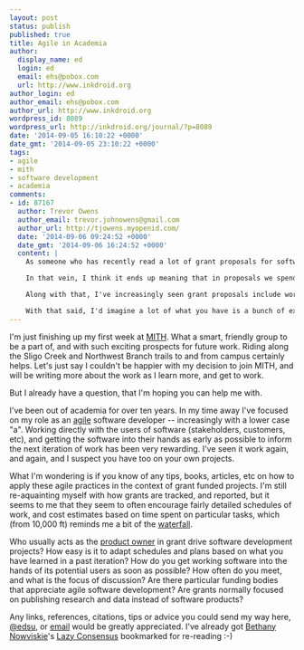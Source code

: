 ```yaml
---
layout: post
status: publish
published: true
title: Agile in Academia
author:
  display_name: ed
  login: ed
  email: ehs@pobox.com
  url: http://www.inkdroid.org
author_login: ed
author_email: ehs@pobox.com
author_url: http://www.inkdroid.org
wordpress_id: 8089
wordpress_url: http://inkdroid.org/journal/?p=8089
date: '2014-09-05 16:10:22 +0000'
date_gmt: '2014-09-05 23:10:22 +0000'
tags:
- agile
- mith
- software development
- academia
comments:
- id: 87167
  author: Trevor Owens
  author_email: trevor.johnowens@gmail.com
  author_url: http://tjowens.myopenid.com/
  date: '2014-09-06 09:24:52 +0000'
  date_gmt: '2014-09-06 16:24:52 +0000'
  content: |
    As someone who has recently read a lot of grant proposals for software projects I'd stress that I think there is an increasing understanding and desire even for people to move away from very detailed requirements docs and do more agile work.

    In that vein, I think it ends up meaning that in proposals we spend a lot more of our time describing 1) the big picture idea of what problem the software is going to solve 2) the initial decisions for what environments and platforms we are going to use and 3) the users we are going to work with.

    Along with that, I've increasingly seen grant proposals include workplans that have things like "Make paper prototype" followed by "do user testing" followed by a whole series of iterations with rounds of user feedback. So there are some good ways to go about describing that in a proposal.

    With that said, I'd imagine a lot of what you have is a bunch of existing projects. Things that have workplans and timelines etc. In that vein, I think it's worth stressing that, in general, when someone get's the money for a grant the workplan in there is really just a good faith effort at convincing the funder that you know what you are doing. It is not a contract to be followed to the letter. Ultimately, the grant winner really needs to have something to show for themselves at the end of the grant. So the only real timeline is the day the money needs to be spent by. Thus, when I have seen folks do this work well, it often involves a lot of pivoting to different tactics and approaches as they go while just keeping in mind that in the end there is a date that you need to have something to show for yourself.
---
```

<p>I'm just finishing up my first week at <a href="http://mith.umd.edu">MITH</a>. What a smart, friendly group to be a part of, and with such exciting prospects for future work. Riding along the Sligo Creek and Northwest Branch trails to and from campus certainly helps. Let's just say I couldn't be happier with my decision to join MITH, and will be writing more about the work as I learn more, and get to work.</p>
<p>But I already have a question, that I'm hoping you can help me with.</p>
<p>I've been out of academia for over ten years. In my time away I've focused on my role as an <a href="http://agilemanifesto.org/">agile</a> software developer -- increasingly with a lower case "a". Working directly with the users of software (stakeholders, customers, etc), and getting the software into their hands as early as possible to inform the next iteration of work has been very rewarding. I've seen it work again, and again, and I suspect you have too on your own projects.</p>
<p>What I'm wondering is if you know of any tips, books, articles, etc on how to apply these agile practices in the context of grant funded projects. I'm still re-aquainting myself with how grants are tracked, and reported, but it seems to me that they seem to often encourage fairly detailed schedules of work, and cost estimates based on time spent on particular tasks, which (from 10,000 ft) reminds me a bit of the <a href="https://en.wikipedia.org/wiki/Waterfall_model">waterfall</a>.</p>
<p>Who usually acts as the <a href="https://en.wikipedia.org/wiki/Scrum_(software_development)#Product_Owner">product owner</a> in grant drive software development projects? How easy is it to adapt schedules and plans based on what you have learned in a past iteration? How do you get working software into the hands of its potential users as soon as possible? How often do you meet, and what is the focus of discussion? Are there particular funding bodies that appreciate agile software development? Are grants normally focused on publishing research and data instead of software products?</p>
<p>Any links, references, citations, tips or advice you could send my way here, <a href="http://twitter.com/edsu">@edsu</a>, or <a href="mailto:ehs@pobox.com">email</a> would be greatly appreciated. I've already got <a href="">Bethany Nowviskie</a>'s <a href="http://nowviskie.org/2012/lazy-consensus/">Lazy Consensus</a> bookmarked for re-reading :-)</p>
